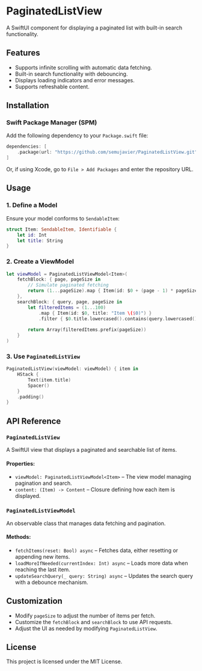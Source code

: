 # PaginatedListView

A SwiftUI component for displaying a paginated list with built-in search functionality.

## Features
- Supports infinite scrolling with automatic data fetching.
- Built-in search functionality with debouncing.
- Displays loading indicators and error messages.
- Supports refreshable content.

## Installation

### Swift Package Manager (SPM)
Add the following dependency to your `Package.swift` file:

```swift
dependencies: [
    .package(url: "https://github.com/semujavier/PaginatedListView.git", from: "1.0.0")
]
```

Or, if using Xcode, go to `File > Add Packages` and enter the repository URL.

## Usage

### 1. Define a Model
Ensure your model conforms to `SendableItem`:

```swift
struct Item: SendableItem, Identifiable {
    let id: Int
    let title: String
}
```

### 2. Create a ViewModel

```swift
let viewModel = PaginatedListViewModel<Item>(
    fetchBlock: { page, pageSize in
        // Simulate paginated fetching
        return (1...pageSize).map { Item(id: $0 + (page - 1) * pageSize, title: "Item \($0)") }
    },
    searchBlock: { query, page, pageSize in
        let filteredItems = (1...100)
            .map { Item(id: $0, title: "Item \($0)") }
            .filter { $0.title.lowercased().contains(query.lowercased()) }
        
        return Array(filteredItems.prefix(pageSize))
    }
)
```

### 3. Use `PaginatedListView`

```swift
PaginatedListView(viewModel: viewModel) { item in
    HStack {
        Text(item.title)
        Spacer()
    }
    .padding()
}
```

## API Reference

### `PaginatedListView`
A SwiftUI view that displays a paginated and searchable list of items.

#### Properties:
- `viewModel: PaginatedListViewModel<Item>` – The view model managing pagination and search.
- `content: (Item) -> Content` – Closure defining how each item is displayed.

### `PaginatedListViewModel`
An observable class that manages data fetching and pagination.

#### Methods:
- `fetchItems(reset: Bool) async` – Fetches data, either resetting or appending new items.
- `loadMoreIfNeeded(currentIndex: Int) async` – Loads more data when reaching the last item.
- `updateSearchQuery(_ query: String) async` – Updates the search query with a debounce mechanism.

## Customization
- Modify `pageSize` to adjust the number of items per fetch.
- Customize the `fetchBlock` and `searchBlock` to use API requests.
- Adjust the UI as needed by modifying `PaginatedListView`.

## License
This project is licensed under the MIT License.

